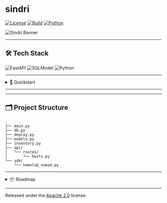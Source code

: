 # sindri

[![License](https://img.shields.io/badge/license-Apache%202.0-blue.svg)](LICENSE)
[![Build](https://img.shields.io/github/actions/workflow/status/example/sindri/ci.yml?label=build)](https://github.com/example/sindri/actions)
[![Python](https://img.shields.io/badge/python-3.12-blue.svg)](https://www.python.org)

![Sindri Banner](https://via.placeholder.com/600x150?text=Sindri)

---

## 🛠️ Tech Stack

![FastAPI](https://img.shields.io/badge/FastAPI-009688?logo=fastapi&logoColor=white)
![SQLModel](https://img.shields.io/badge/SQLModel-4B8BBE?logo=python&logoColor=white)
![Python](https://img.shields.io/badge/Python-3.12-blue?logo=python&logoColor=white)

---

<details>
<summary>🚀 Quickstart</summary>

```bash
pip install -r requirements.txt
**or with Docker**
```bash
docker build -t sindri .
docker run -p 8000:8000 sindri
```
</details>
</details>

---


---

## 🗂️ Project Structure

```
.
├── main.py
├── db.py
├── deploy.py
├── models.py
├── inventory.py
├── api/
│   └── routes/
│       └── hosts.py
└── sdk/
    └── homelab_nomad.py
```

---

<details>
<summary>📦 Roadmap</summary>

- [ ] Install Dozzle + Beszel agents
- [ ] Nomad job deployment via API
- [ ] Cluster-wide logging & metrics
- [ ] Web dashboard UI ("Realm")
- [ ] Secrets management
- [ ] Traefik integration

</details>


---

Released under the [Apache 2.0](LICENSE) license.

